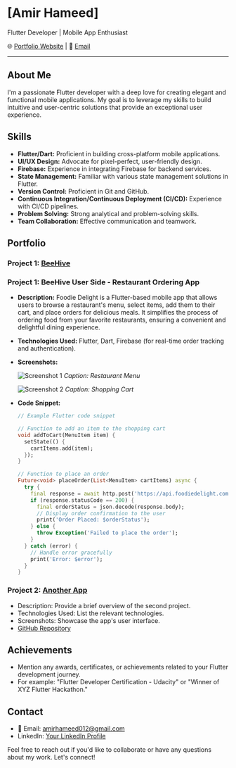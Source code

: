 # [Amir Hameed]

Flutter Developer | Mobile App Enthusiast

🌐 [Portfolio Website](https://www.yourwebsite.com) | 📧 [Email](mailto:amirhameed012@gmail.com)

---

## About Me

I'm a passionate Flutter developer with a deep love for creating elegant and functional mobile applications. My goal is to leverage my skills to build intuitive and user-centric solutions that provide an exceptional user experience.

## Skills

- **Flutter/Dart:** Proficient in building cross-platform mobile applications.
- **UI/UX Design:** Advocate for pixel-perfect, user-friendly design.
- **Firebase:** Experience in integrating Firebase for backend services.
- **State Management:** Familiar with various state management solutions in Flutter.
- **Version Control:** Proficient in Git and GitHub.
- **Continuous Integration/Continuous Deployment (CI/CD):** Experience with CI/CD pipelines.
- **Problem Solving:** Strong analytical and problem-solving skills.
- **Team Collaboration:** Effective communication and teamwork.

## Portfolio

### Project 1: [BeeHive](https://github.com/AmirHameed/beehive)

### Project 1: BeeHive User Side - Restaurant Ordering App

- **Description:** Foodie Delight is a Flutter-based mobile app that allows users to browse a restaurant's menu, select items, add them to their cart, and place orders for delicious meals. It simplifies the process of ordering food from your favorite restaurants, ensuring a convenient and delightful dining experience.

- **Technologies Used:** Flutter, Dart, Firebase (for real-time order tracking and authentication).

- **Screenshots:**

  ![Screenshot 1](https://ibb.co/9bnFS1h)
  *Caption: Restaurant Menu*

  ![Screenshot 2](screenshots/cart.png)
  *Caption: Shopping Cart*

- **Code Snippet:**

  ```dart
  // Example Flutter code snippet
  
  // Function to add an item to the shopping cart
  void addToCart(MenuItem item) {
    setState(() {
      cartItems.add(item);
    });
  }
  
  // Function to place an order
  Future<void> placeOrder(List<MenuItem> cartItems) async {
    try {
      final response = await http.post('https://api.foodiedelight.com/place-order', body: jsonEncode(cartItems));
      if (response.statusCode == 200) {
        final orderStatus = json.decode(response.body);
        // Display order confirmation to the user
        print('Order Placed: $orderStatus');
      } else {
        throw Exception('Failed to place the order');
      }
    } catch (error) {
      // Handle error gracefully
      print('Error: $error');
    }
  }

### Project 2: [Another App](https://github.com/yourusername/another-app)

- Description: Provide a brief overview of the second project.
- Technologies Used: List the relevant technologies.
- Screenshots: Showcase the app's user interface.
- [GitHub Repository](https://github.com/yourusername/another-app)

## Achievements

- Mention any awards, certificates, or achievements related to your Flutter development journey.
- For example: "Flutter Developer Certification - Udacity" or "Winner of XYZ Flutter Hackathon."

## Contact

- 📧 Email: amirhameed012@gmail.com
- LinkedIn: [Your LinkedIn Profile](https://www.linkedin.com/in/amir-hameed-035452146/)

Feel free to reach out if you'd like to collaborate or have any questions about my work. Let's connect!
